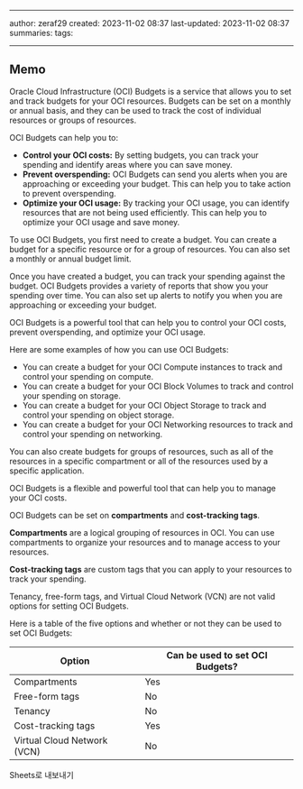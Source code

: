 

--- 
author: zeraf29
created: 2023-11-02 08:37 
last-updated: 2023-11-02 08:37 
summaries: 
tags:

---


## Memo

Oracle Cloud Infrastructure (OCI) Budgets is a service that allows you to set and track budgets for your OCI resources. Budgets can be set on a monthly or annual basis, and they can be used to track the cost of individual resources or groups of resources.

OCI Budgets can help you to:

- **Control your OCI costs:** By setting budgets, you can track your spending and identify areas where you can save money.
- **Prevent overspending:** OCI Budgets can send you alerts when you are approaching or exceeding your budget. This can help you to take action to prevent overspending.
- **Optimize your OCI usage:** By tracking your OCI usage, you can identify resources that are not being used efficiently. This can help you to optimize your OCI usage and save money.

To use OCI Budgets, you first need to create a budget. You can create a budget for a specific resource or for a group of resources. You can also set a monthly or annual budget limit.

Once you have created a budget, you can track your spending against the budget. OCI Budgets provides a variety of reports that show you your spending over time. You can also set up alerts to notify you when you are approaching or exceeding your budget.

OCI Budgets is a powerful tool that can help you to control your OCI costs, prevent overspending, and optimize your OCI usage.

Here are some examples of how you can use OCI Budgets:

- You can create a budget for your OCI Compute instances to track and control your spending on compute.
- You can create a budget for your OCI Block Volumes to track and control your spending on storage.
- You can create a budget for your OCI Object Storage to track and control your spending on object storage.
- You can create a budget for your OCI Networking resources to track and control your spending on networking.

You can also create budgets for groups of resources, such as all of the resources in a specific compartment or all of the resources used by a specific application.

OCI Budgets is a flexible and powerful tool that can help you to manage your OCI costs.




OCI Budgets can be set on **compartments** and **cost-tracking tags**.

**Compartments** are a logical grouping of resources in OCI. You can use compartments to organize your resources and to manage access to your resources.

**Cost-tracking tags** are custom tags that you can apply to your resources to track your spending.

Tenancy, free-form tags, and Virtual Cloud Network (VCN) are not valid options for setting OCI Budgets.

Here is a table of the five options and whether or not they can be used to set OCI Budgets:

|Option|Can be used to set OCI Budgets?|
|---|---|
|Compartments|Yes|
|Free-form tags|No|
|Tenancy|No|
|Cost-tracking tags|Yes|
|Virtual Cloud Network (VCN)|No|

Sheets로 내보내기




